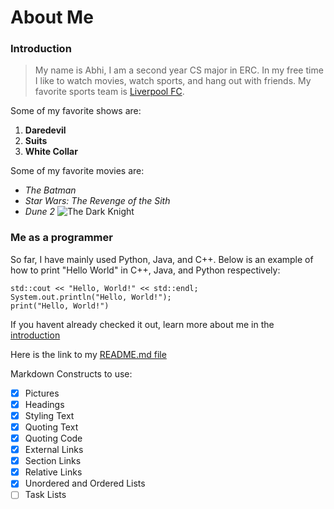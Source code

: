 # About Me

### Introduction

> My name is Abhi, I am a second year CS major in ERC. In my free time I like to watch movies, watch sports, and hang out with friends. My favorite sports team is [Liverpool FC](https://www.liverpoolfc.com/).

Some of my favorite shows are:
1. **Daredevil**
2. **Suits**
3. **White Collar**


Some of my favorite movies are:
* *The Batman*
* *Star Wars: The Revenge of the Sith*
* *Dune 2*
![The Dark Knight](https://mondoshop.com/cdn/shop/products/FRANCESCO_FRANCAVILLA_The_Batman_REG_LARGE_5e7af534-0e49-4290-8031-561e8ae7442e_1024x.png?v=1665106686)

### Me as a programmer

So far, I have mainly used Python, Java, and C++. Below is an example of how to print "Hello World" in C++, Java, and Python respectively:

```
std::cout << "Hello, World!" << std::endl;
System.out.println("Hello, World!");
print("Hello, World!")
```
If you havent already checked it out, learn more about me in the [introduction](#introduction)

Here is the link to my [README.md file](README.md)

Markdown Constructs to use:
- [x] Pictures
- [x] Headings
- [x] Styling Text
- [x] Quoting Text
- [x] Quoting Code
- [x] External Links
- [x] Section Links
- [x] Relative Links
- [x] Unordered and Ordered Lists
- [ ] Task Lists
